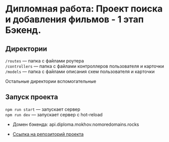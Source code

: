 # Дипломная работа: Проект поиска и добавления фильмов - 1 этап Бэкенд.

## Директории

`/routes` — папка с файлами роутера  
`/controllers` — папка с файлами контроллеров пользователя и карточки   
`/models` — папка с файлами описания схем пользователя и карточки  
  
Остальные директории вспомогательные

## Запуск проекта

`npm run start` — запускает сервер   
`npm run dev` — запускает сервер с hot-reload

* Домен бэкенда: api.diploma.mokhov.nomoredomains.rocks

* [Ссылка на репозиторий проекта](https://github.com/Alexandr-Mokhov/movies-explorer-api)
